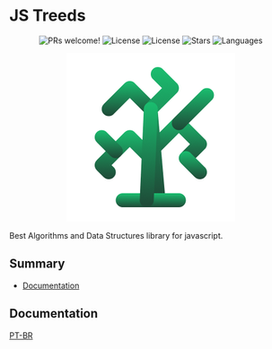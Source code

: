 # JS Treeds

<p align="center">
  <img src="https://img.shields.io/static/v1?label=JS-Treeds&message=Welcome&color=FFFFFF&labelColor=1ABD6F" alt="PRs welcome!" />
  <img alt="License" src="https://img.shields.io/static/v1?label=version&message=0.1.0&color=FFFFFF&labelColor=1ABD6F">
  <img alt="License" src="https://img.shields.io/static/v1?label=license&message=MIT&color=FFFFFF&labelColor=1ABD6F">
  <img alt="Stars" src="https://img.shields.io/github/stars/Academic-Code/js-treeds?color=FFFFFF&labelColor=1ABD6F">
  <img alt="Languages" src="https://img.shields.io/github/languages/count/Academic-Code/js-treeds?color=FFFFFF&labelColor=1ABD6F">
</p>

<p align="center">
  <img src="https://github.com/Academic-Code/js-treeds/blob/main/.github/png/js-treeds.png">
</p>

Best Algorithms and Data Structures library for javascript.

## Summary

- [Documentation](#docs)

<a id="docs"></a>

## Documentation

[PT-BR]("https://github.com/Academic-Code/js-treeds/blob/main/.github/docs/pt-br.md)
